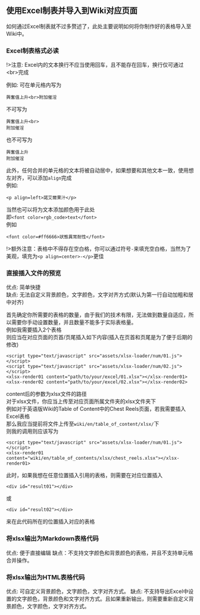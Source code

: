 <h2>使用Excel制表并导入到Wiki对应页面</h2>

如何通过Excel制表就不过多赘述了，此处主要说明如何将你制作好的表格导入至Wiki中。

### Excel制表格式必读

!>注意: Excel内的文本换行不应当使用回车，且不能存在回车，换行仅可通过\<br\>完成

例如: 可在单元格内写为

```
興奮值上升<br>附加催淫
```

不可写为

```
興奮值上升<br>
附加催淫
```

也不可写为

```
興奮值上升
附加催淫
```

此外，任何合并的单元格的文本将被自动居中，如果想要和其他文本一致，使用想左对齐，可以添加`align`完成<br>
例如:

```
<p align=left>諾艾爾果汁</p>
```

当然也可以将为文本添加颜色用于此处<br>
即`<font color=rgb_code>text</font>`<br>
例如

```
<font color=#ff6666>狀態異常耐性</font>
```

!>额外注意：表格中不得存在空白格，你可以通过符号`-`来填充空白格，当然为了美观，填充为`<p align=center>-</p>`更佳

### 直接插入文件的预览

优点: 简单快捷<br>
缺点: 无法自定义背景颜色，文字颜色，文字对齐方式(默认为第一行自动加粗和居中对齐)

首先确定你所需要的表格的数量，由于我们的技术有限，无法做到数量自适应，所以需要你手动设置数量，并且数量不能多于实际表格量。<br>
例如我需要插入2个表格<br>
则应当在对应页面的页首/页尾插入如下内容(插入在页首和页尾是为了便于后期的修改)

```
<script type="text/javascript" src="assets/xlsx-loader/num/01.js"></script>
<script type="text/javascript" src="assets/xlsx-loader/num/02.js"></script>
<xlsx-render01 content="path/to/your/excel/01.xlsx"></xlsx-render01>
<xlsx-render02 content="path/to/your/excel/02.xlsx"></xlsx-render02>
```

content后的参数为xlsx文件的路径<br>
对于xlsx文件，你应当上传至对应页面所属文件夹的xlsx文件夹下<br>
例如对于英语版Wiki的Table of Content中的Chest Reels页面，若我需要插入Excel表格<br>
那么我应当提前将文件上传至`wiki/en/table_of_content/xlsx/`下<br>
则我的调用则应该写为

```
<script type="text/javascript" src="assets/xlsx-loader/num/01.js"></script>
<xlsx-render01 content="wiki/en/table_of_contents/xlsx/chest_reels.xlsx"></xlsx-render01>
```

此时，如果我想在任意位置插入引用的表格，则需要在对应位置插入

```
<div id="result01"></div>
```

或

```
<div id="result02"></div>
```

来在此代码所在的位置插入对应的表格

### 将xlsx输出为Markdown表格代码

优点: 便于直接编辑
缺点：不支持文字颜色和背景颜色的表格，并且不支持单元格合并操作。

### 将xlsx输出为HTML表格代码

优点: 可自定义背景颜色，文字颜色，文字对齐方式。
缺点: 不支持导出Excel中设置的文字颜色，背景颜色和文字对齐方式。且如果重新输出，则需要重新自定义背景颜色，文字颜色，文字对齐方式。
